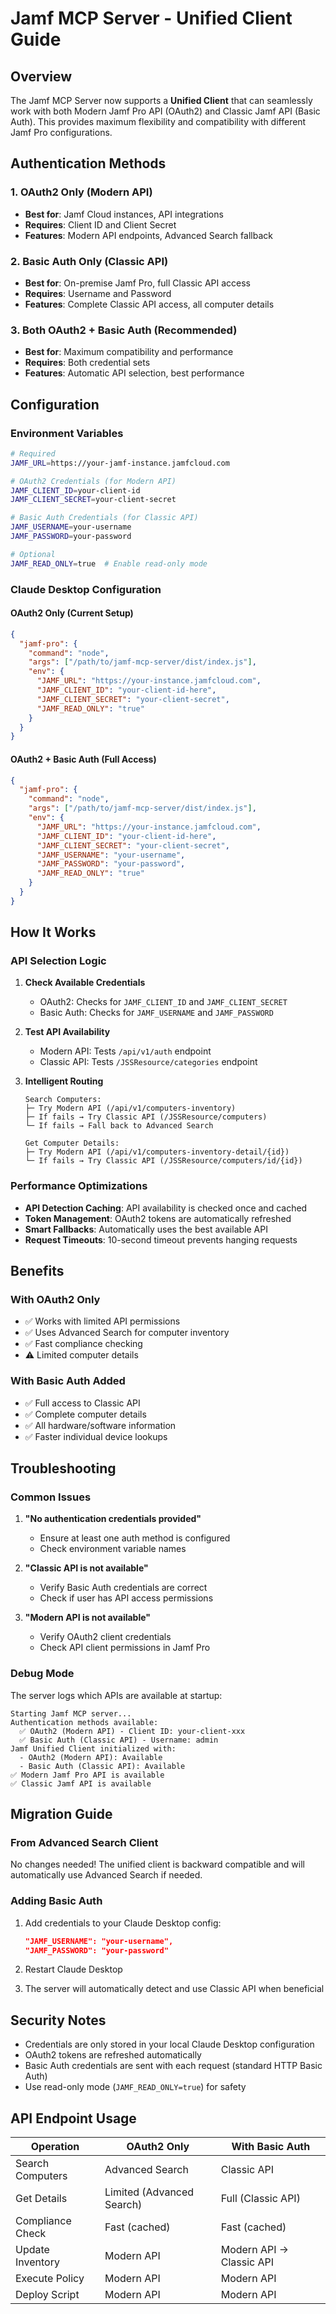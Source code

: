 # Jamf MCP Server - Unified Client Guide

## Overview

The Jamf MCP Server now supports a **Unified Client** that can seamlessly work with both Modern Jamf Pro API (OAuth2) and Classic Jamf API (Basic Auth). This provides maximum flexibility and compatibility with different Jamf Pro configurations.

## Authentication Methods

### 1. OAuth2 Only (Modern API)
- **Best for**: Jamf Cloud instances, API integrations
- **Requires**: Client ID and Client Secret
- **Features**: Modern API endpoints, Advanced Search fallback

### 2. Basic Auth Only (Classic API)
- **Best for**: On-premise Jamf Pro, full Classic API access
- **Requires**: Username and Password
- **Features**: Complete Classic API access, all computer details

### 3. Both OAuth2 + Basic Auth (Recommended)
- **Best for**: Maximum compatibility and performance
- **Requires**: Both credential sets
- **Features**: Automatic API selection, best performance

## Configuration

### Environment Variables

```bash
# Required
JAMF_URL=https://your-jamf-instance.jamfcloud.com

# OAuth2 Credentials (for Modern API)
JAMF_CLIENT_ID=your-client-id
JAMF_CLIENT_SECRET=your-client-secret

# Basic Auth Credentials (for Classic API)
JAMF_USERNAME=your-username
JAMF_PASSWORD=your-password

# Optional
JAMF_READ_ONLY=true  # Enable read-only mode
```

### Claude Desktop Configuration

#### OAuth2 Only (Current Setup)
```json
{
  "jamf-pro": {
    "command": "node",
    "args": ["/path/to/jamf-mcp-server/dist/index.js"],
    "env": {
      "JAMF_URL": "https://your-instance.jamfcloud.com",
      "JAMF_CLIENT_ID": "your-client-id-here",
      "JAMF_CLIENT_SECRET": "your-client-secret",
      "JAMF_READ_ONLY": "true"
    }
  }
}
```

#### OAuth2 + Basic Auth (Full Access)
```json
{
  "jamf-pro": {
    "command": "node",
    "args": ["/path/to/jamf-mcp-server/dist/index.js"],
    "env": {
      "JAMF_URL": "https://your-instance.jamfcloud.com",
      "JAMF_CLIENT_ID": "your-client-id-here",
      "JAMF_CLIENT_SECRET": "your-client-secret",
      "JAMF_USERNAME": "your-username",
      "JAMF_PASSWORD": "your-password",
      "JAMF_READ_ONLY": "true"
    }
  }
}
```

## How It Works

### API Selection Logic

1. **Check Available Credentials**
   - OAuth2: Checks for `JAMF_CLIENT_ID` and `JAMF_CLIENT_SECRET`
   - Basic Auth: Checks for `JAMF_USERNAME` and `JAMF_PASSWORD`

2. **Test API Availability**
   - Modern API: Tests `/api/v1/auth` endpoint
   - Classic API: Tests `/JSSResource/categories` endpoint

3. **Intelligent Routing**
   ```
   Search Computers:
   ├─ Try Modern API (/api/v1/computers-inventory)
   ├─ If fails → Try Classic API (/JSSResource/computers)
   └─ If fails → Fall back to Advanced Search
   
   Get Computer Details:
   ├─ Try Modern API (/api/v1/computers-inventory-detail/{id})
   └─ If fails → Try Classic API (/JSSResource/computers/id/{id})
   ```

### Performance Optimizations

- **API Detection Caching**: API availability is checked once and cached
- **Token Management**: OAuth2 tokens are automatically refreshed
- **Smart Fallbacks**: Automatically uses the best available API
- **Request Timeouts**: 10-second timeout prevents hanging requests

## Benefits

### With OAuth2 Only
- ✅ Works with limited API permissions
- ✅ Uses Advanced Search for computer inventory
- ✅ Fast compliance checking
- ⚠️  Limited computer details

### With Basic Auth Added
- ✅ Full access to Classic API
- ✅ Complete computer details
- ✅ All hardware/software information
- ✅ Faster individual device lookups

## Troubleshooting

### Common Issues

1. **"No authentication credentials provided"**
   - Ensure at least one auth method is configured
   - Check environment variable names

2. **"Classic API is not available"**
   - Verify Basic Auth credentials are correct
   - Check if user has API access permissions

3. **"Modern API is not available"**
   - Verify OAuth2 client credentials
   - Check API client permissions in Jamf Pro

### Debug Mode

The server logs which APIs are available at startup:
```
Starting Jamf MCP server...
Authentication methods available:
  ✅ OAuth2 (Modern API) - Client ID: your-client-xxx
  ✅ Basic Auth (Classic API) - Username: admin
Jamf Unified Client initialized with:
  - OAuth2 (Modern API): Available
  - Basic Auth (Classic API): Available
✅ Modern Jamf Pro API is available
✅ Classic Jamf API is available
```

## Migration Guide

### From Advanced Search Client

No changes needed! The unified client is backward compatible and will automatically use Advanced Search if needed.

### Adding Basic Auth

1. Add credentials to your Claude Desktop config:
   ```json
   "JAMF_USERNAME": "your-username",
   "JAMF_PASSWORD": "your-password"
   ```

2. Restart Claude Desktop

3. The server will automatically detect and use Classic API when beneficial

## Security Notes

- Credentials are only stored in your local Claude Desktop configuration
- OAuth2 tokens are refreshed automatically
- Basic Auth credentials are sent with each request (standard HTTP Basic Auth)
- Use read-only mode (`JAMF_READ_ONLY=true`) for safety

## API Endpoint Usage

| Operation | OAuth2 Only | With Basic Auth |
|-----------|-------------|-----------------|
| Search Computers | Advanced Search | Classic API |
| Get Details | Limited (Advanced Search) | Full (Classic API) |
| Compliance Check | Fast (cached) | Fast (cached) |
| Update Inventory | Modern API | Modern API → Classic API |
| Execute Policy | Modern API | Modern API |
| Deploy Script | Modern API | Modern API |